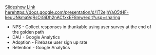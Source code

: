 [Slideshow Link here](https://docs.google.com/presentation/d/1T2ejhYaO5tHF-keuUNkma9qRsOiGiDh2nACfxxEF8mw/edit?usp=sharing)https://docs.google.com/presentation/d/1T2ejhYaO5tHF-keuUNkma9qRsOiGiDh2nACfxxEF8mw/edit?usp=sharing
* NPS - Collect responses in thunkable using user survey at the end of the golden path
* DAU - Google Analytics
* Adoption - Firebase user sign up rate
* Retention - Google Analytics
